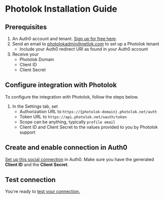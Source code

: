 # Photolok Installation Guide

## Prerequisites

1. An Auth0 account and tenant. [Sign up for free here](https://auth0.com/signup). 
2. Send an email to photolokadmin@netlok.com to set up a Photolok tenant
    * Include your Auth0 redirect URI as found in your Auth0 account
3. Receive your
    * Photolok Domain
    * Client ID
    * Client Secret

## Configure integration with Photolok

To configure the integration with Photolok, follow the steps below.

1. In the Settings tab, set
    * Authorization URL to `https://{photolok-domain}.photolok.net/auth`
    * Token URL to `https://api.photolok.net/oauth/token`
    * Scope can be anything, typically `profile email`
    * Client ID and Client Secret to the values provided to you by Photolok support

## Create and enable connection in Auth0

[Set up this social connection](https://auth0.com/docs/dashboard/guides/connections/set-up-connections-social) in Auth0. Make sure you have the generated **Client ID** and the **Client Secret**.

## Test connection

You're ready to [test your connection.](https://auth0.com/docs/get-started/dashboard/test-social-connections)


